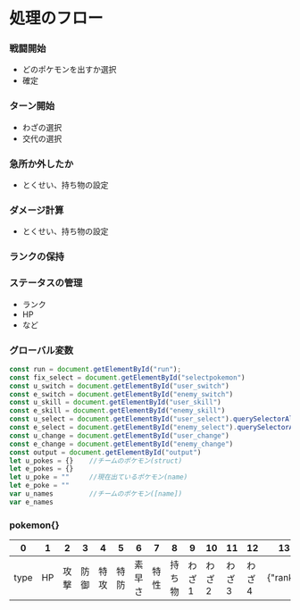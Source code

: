 # 処理のフロー

### 戦闘開始
- どのポケモンを出すか選択
- 確定

### ターン開始
- わざの選択
- 交代の選択

### 急所か外したか
- とくせい、持ち物の設定

### ダメージ計算
- とくせい、持ち物の設定

### ランクの保持
### ステータスの管理
- ランク
- HP
- など

### グローバル変数
```js
const run = document.getElementById("run");
const fix_select = document.getElementById("selectpokemon")
const u_switch = document.getElementById("user_switch")
const e_switch = document.getElementById("enemy_switch")
const u_skill = document.getElementById("user_skill")
const e_skill = document.getElementById("enemy_skill")
const u_select = document.getElementById("user_select").querySelectorAll("input")
const e_select = document.getElementById("enemy_select").querySelectorAll("input")
const u_change = document.getElementById("user_change")
const e_change = document.getElementById("enemy_change")
const output = document.getElementById("output")
let u_pokes = {}    //チームのポケモン(struct)
let e_pokes = {}
let u_poke = ""     //現在出ているポケモン(name)
let e_poke = ""
var u_names         //チームのポケモン([name])
var e_names
```

 ### pokemon{}   
 | 0    | 1   | 2    | 3    | 4    | 5    | 6      | 7    | 8      | 9     | 10    | 11    | 12    | 13  |
 | ---- | --- | ---- | ---- | ---- | ---- | ------ | ---- | ------ | ----- | ----- | ----- | ----- | --- |
 | type | HP  | 攻撃 | 防御 | 特攻 | 特防 | 素早さ | 特性 | 持ち物 | わざ1 | わざ2 | わざ3 | わざ4 | {"rank"}  |
 
 ### 